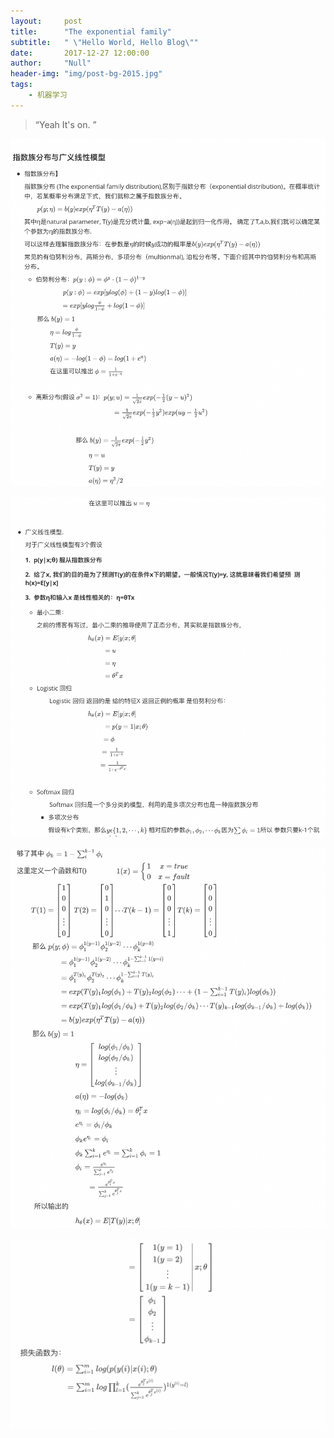 ```yaml
---
layout:     post
title:      "The exponential family"
subtitle:   " \"Hello World, Hello Blog\""
date:       2017-12-27 12:00:00
author:     "Null"
header-img: "img/post-bg-2015.jpg"
tags:
    - 机器学习
---
```


> “Yeah It's on. ”



![ef1](/img/ef/ef1.png)

![ef2](/img/ef/ef2.png)

![ef3](/img/ef/ef3.png)

![ef4](/img/ef/ef4.png)



